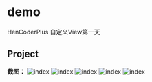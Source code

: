 # demo

HenCoderPlus 自定义View第一天


## Project
 **截图：**
 ![index](https://raw.githubusercontent.com/LeeeYudE/iOSDownloadView/master/HenCoderDemo1/1.png)
 ![index](https://raw.githubusercontent.com/LeeeYudE/iOSDownloadView/master/HenCoderDemo1/2.png)
 ![index](https://raw.githubusercontent.com/LeeeYudE/iOSDownloadView/master/HenCoderDemo1/3.png)
 ![index](https://raw.githubusercontent.com/LeeeYudE/iOSDownloadView/master/HenCoderDemo1/4.png)
 ![index](https://raw.githubusercontent.com/LeeeYudE/iOSDownloadView/master/HenCoderDemo1/5.png)



 

 
